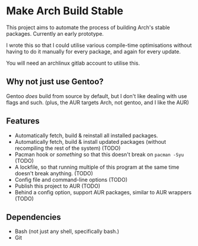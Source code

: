 # Make Arch Build Stable

This project aims to automate the process of building Arch's stable packages. Currently an early prototype.

I wrote this so that I could utilise various compile-time optimisations without having to do it manually for every package, and again for every update.

You will need an archlinux gitlab account to utilise this.

## Why not just use Gentoo?
Gentoo *does* build from source by default, but I don't like dealing with use flags and such.
(plus, the AUR targets Arch, not gentoo, and I like the AUR)

## Features
- Automatically fetch, build & reinstall all installed packages.
- Automatically fetch, build & install updated packages (without recompiling the rest of the system) (TODO)
- Pacman hook or *something* so that this doesn't break on `pacman -Syu` (TODO)
- A lockfile, so that running multiple of this program at the same time doesn't break anything. (TODO)
- Config file and command-line options (TODO)
- Publish this project to AUR (TODO)
- Behind a config option, support AUR packages, similar to AUR wrappers (TODO)

## Dependencies
- Bash (not just any shell, specifically bash.)
- Git
